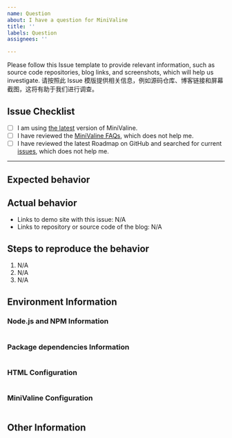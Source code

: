 ```yaml
---
name: Question
about: I have a question for MiniValine
title: ''
labels: Question
assignees: ''

---
```


Please follow this Issue template to provide relevant information, such as source code repositories, blog links, and screenshots, which will help us investigate.
请按照此 Issue 模版提供相关信息，例如源码仓库、博客链接和屏幕截图，这将有助于我们进行调查。

## Issue Checklist <!-- 我确认我已经查看了 -->
<!-- Change [ ] to [x] to select (将 [ ] 换成 [x] 来选择) -->


- [ ] I am using [the latest](https://github.com/MiniValine/MiniValine/releases/latest) version of MiniValine.
- [ ] I have reviewed the [MiniValine FAQs](https://github.com/MiniValine/MiniValine/blob/master/.github/FAQ.md), which does not help me.
- [ ] I have reviewed the latest Roadmap on GitHub and searched for current [issues](https://github.com/MiniValine/MiniValine/issues), which does not help me.

***

## Expected behavior <!-- 预期行为 -->


## Actual behavior <!-- 实际行为 -->
<!-- Please provide at least one of the following information (请至少提供以下的一项信息) -->

- Links to demo site with this issue: N/A
- Links to repository or source code of the blog: N/A


## Steps to reproduce the behavior <!-- 重现步骤 -->
1. N/A
2. N/A
3. N/A


## Environment Information

### Node.js and NPM Information
<!-- Paste output from `node -v && npm -v` (粘贴 `node -v && npm -v` 输出的信息) -->
```

```

### Package dependencies Information
<!-- Paste output from `npm ls --depth 0` (粘贴 `npm ls --depth 0` 输出的信息) -->
```

```

### HTML Configuration
<!-- Paste configuration from HTML (粘贴 HTML 配置 中的内容) -->
```

```

### MiniValine Configuration
<!-- Paste configuration from MiniValine (粘贴 MiniValine 配置 中的内容) -->
```

```

## Other Information <!-- (Like Browser, System, Screenshots) -->

